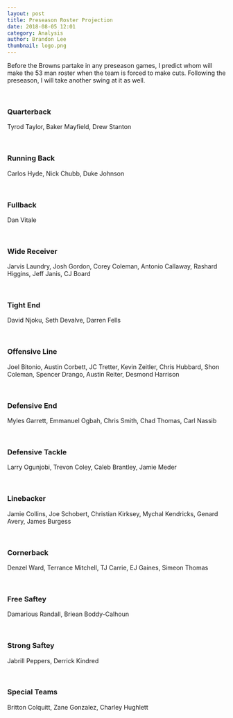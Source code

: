 ```yaml
---
layout: post
title: Preseason Roster Projection
date: 2018-08-05 12:01
category: Analysis
author: Brandon Lee
thumbnail: logo.png
---
```


Before the Browns partake in any preseason games, I predict whom will make the 53 man roster when the team is forced to make cuts. Following the preseason, I will take another swing at it as well.

<br>

### Quarterback

Tyrod Taylor,
Baker Mayfield,
Drew Stanton

<br>

### Running Back 

Carlos Hyde,
Nick Chubb,
Duke Johnson

<br>

### Fullback

Dan Vitale

<br>

### Wide Receiver

Jarvis Laundry,
Josh Gordon,
Corey Coleman,
Antonio Callaway,
Rashard Higgins,
Jeff Janis,
CJ Board

<br>

### Tight End

David Njoku,
Seth Devalve,
Darren Fells

<br>

### Offensive Line

Joel Bitonio,
Austin Corbett,
JC Tretter,
Kevin Zeitler,
Chris Hubbard,
Shon Coleman,
Spencer Drango,
Austin Reiter,
Desmond Harrison

<br>

### Defensive End

Myles Garrett,
Emmanuel Ogbah,
Chris Smith,
Chad Thomas,
Carl Nassib

<br>

### Defensive Tackle

Larry Ogunjobi,
Trevon Coley,
Caleb Brantley,
Jamie Meder

<br>

### Linebacker

Jamie Collins,
Joe Schobert,
Christian Kirksey,
Mychal Kendricks,
Genard Avery,
James Burgess

<br>

### Cornerback

Denzel Ward,
Terrance Mitchell,
TJ Carrie,
EJ Gaines,
Simeon Thomas

<br>

### Free Saftey

Damarious Randall,
Briean Boddy-Calhoun

<br>

### Strong Saftey

Jabrill Peppers,
Derrick Kindred

<br>

### Special Teams

Britton Colquitt,
Zane Gonzalez,
Charley Hughlett

